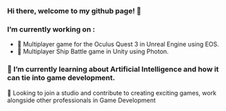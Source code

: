 ### Hi there, welcome to my github page! 👋

### I’m currently working on :
- 🔎 Multiplayer game for the Oculus Quest 3 in Unreal Engine using EOS.
- 🔱 Multiplayer Ship Battle game in Unity using Photon.

  
### 🌱 I’m currently learning about Artificial Intelligence and how it can tie into game development.

🔭 Looking to join a studio and contribute to creating exciting games, work alongside other professionals in Game Development

<!--
**arlwg/arlwg** is a ✨ _special_ ✨ repository because its `README.md` (this file) appears on your GitHub profile.

Here are some ideas to get you started:

-  I’m currently working on ...

-  ...
- 🤔 I’m looking for help with ...
- 💬 Ask me about ...
- 📫 How to reach me: ...
- 😄 Pronouns: ...

-->
